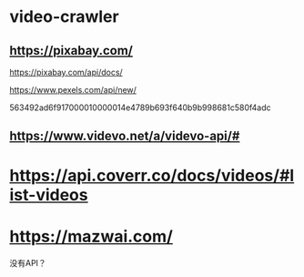 # video-crawler





## https://pixabay.com/

https://pixabay.com/api/docs/


https://www.pexels.com/api/new/

563492ad6f917000010000014e4789b693f640b9b998681c580f4adc    


## https://www.videvo.net/a/videvo-api/#




# https://api.coverr.co/docs/videos/#list-videos



# https://mazwai.com/
没有API？
